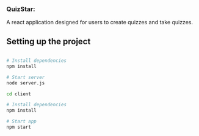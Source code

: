 ### QuizStar:

A react application designed for users to create quizzes and take quizzes. 

## Setting up the project
```bash

# Install dependencies
npm install

# Start server
node server.js

cd client

# Install dependencies
npm install

# Start app
npm start

```



